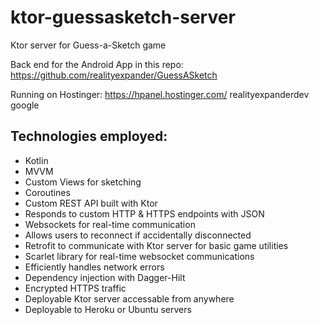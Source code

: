 # ktor-guessasketch-server
Ktor server for Guess-a-Sketch game

Back end for the Android App in this repo: https://github.com/realityexpander/GuessASketch

Running on Hostinger: https://hpanel.hostinger.com/ realityexpanderdev google

## Technologies employed:

- Kotlin
- MVVM
- Custom Views for sketching
- Coroutines
- Custom REST API built with Ktor
- Responds to custom HTTP & HTTPS endpoints with JSON
- Websockets for real-time communication
- Allows users to reconnect if accidentally disconnected
- Retrofit to communicate with Ktor server for basic game utilities
- Scarlet library for real-time websocket communications
- Efficiently handles network errors
- Dependency injection with Dagger-Hilt
- Encrypted HTTPS traffic
- Deployable Ktor server accessable from anywhere
- Deployable to Heroku or Ubuntu servers
